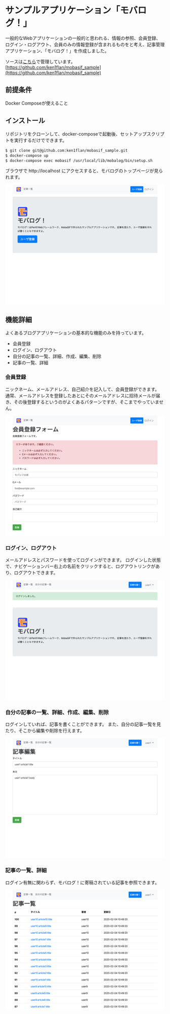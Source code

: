 # サンプルアプリケーション「モバログ！」

一般的なWebアプリケーションの一般的と思われる、情報の参照、会員登録、ログイン・ログアウト、会員のみの情報登録が含まれるものをと考え、記事管理アプリケーション、「モバログ！」を作成しました。

ソースは[こちら](https://github.com/ken1flan/mobasif_sample)で管理しています。
[https://github.com/ken1flan/mobasif_sample](https://github.com/ken1flan/mobasif_sample)

## 前提条件

Docker Composeが使えること

## インストール

リポジトリをクローンして、docker-composeで起動後、セットアップスクリプトを実行するだけでできます。

```console
$ git clone git@github.com:ken1flan/mobasif_sample.git
$ docker-compose up
$ docker-compose exec mobasif /usr/local/lib/mobalog/bin/setup.sh
```

ブラウザで http://localhost にアクセスすると、モバログのトップページが見られます。

![mobalog!](../images/2_01_mobalog_top.png)

## 機能詳細

よくあるブログアプリケーションの基本的な機能のみを持っています。

- 会員登録
- ログイン、ログアウト
- 自分の記事の一覧、詳細、作成、編集、削除
- 記事の一覧、詳細

### 会員登録

ニックネーム、メールアドレス、自己紹介を記入して、会員登録ができます。
通常、メールアドレスを登録したあとにそのメールアドレスに招待メールが届き、その後登録するというのがよくあるパターンですが、そこまでやっていません。

![ユーザ登録](../images/2_01_mobalog_user_registeration.png)

### ログイン、ログアウト

メールアドレスとパスワードを使ってログインができます。
ログインした状態で、ナビゲーションバー右上の名前をクリックすると、ログアウトリンクがあり、ログアウトできます。

![ユーザ登録](../images/2_01_mobalog_login.png)

### 自分の記事の一覧、詳細、作成、編集、削除

ログインしていれば、記事を書くことができます。
また、自分の記事一覧を見たり、そこから編集や削除を行えます。

![自分の記事の編集](../images/2_01_mobalog_edit_my_article.png)

### 記事の一覧、詳細

ログイン有無に関わらず、モバログ！に寄稿されている記事を参照できます。

![記事一覧](../images/2_01_mobalog_articles.png)
